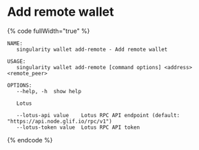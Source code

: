 # Add remote wallet

{% code fullWidth="true" %}
```
NAME:
   singularity wallet add-remote - Add remote wallet

USAGE:
   singularity wallet add-remote [command options] <address> <remote_peer>

OPTIONS:
   --help, -h  show help

   Lotus

   --lotus-api value    Lotus RPC API endpoint (default: "https://api.node.glif.io/rpc/v1")
   --lotus-token value  Lotus RPC API token

```
{% endcode %}
